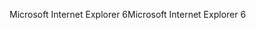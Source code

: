 <span data-ttu-id="9081e-101">Microsoft Internet Explorer 6</span><span class="sxs-lookup"><span data-stu-id="9081e-101">Microsoft Internet Explorer 6</span></span>